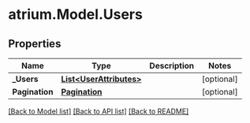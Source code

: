 # atrium.Model.Users
## Properties

Name | Type | Description | Notes
------------ | ------------- | ------------- | -------------
**_Users** | [**List&lt;UserAttributes&gt;**](UserAttributes.md) |  | [optional] 
**Pagination** | [**Pagination**](Pagination.md) |  | [optional] 

[[Back to Model list]](../README.md#documentation-for-models) [[Back to API list]](../README.md#documentation-for-api-endpoints) [[Back to README]](../README.md)

